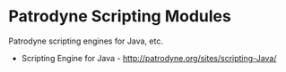Patrodyne Scripting Modules
===========================

Patrodyne scripting engines for Java, etc.

* Scripting Engine for Java - http://patrodyne.org/sites/scripting-Java/
